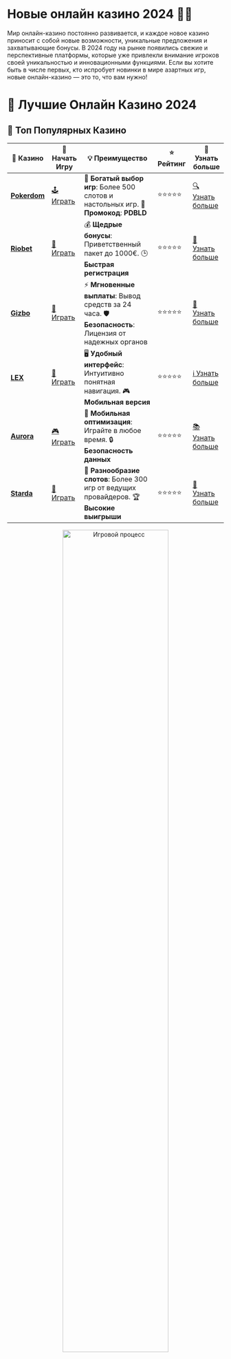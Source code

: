 # **Новые онлайн казино 2024 🎰🚀**

Мир онлайн-казино постоянно развивается, и каждое новое казино приносит с собой новые возможности, уникальные предложения и захватывающие бонусы. В 2024 году на рынке появились свежие и перспективные платформы, которые уже привлекли внимание игроков своей уникальностью и инновационными функциями. Если вы хотите быть в числе первых, кто испробует новинки в мире азартных игр, новые онлайн-казино — это то, что вам нужно!

# 🎰 Лучшие Онлайн Казино 2024

## 🌟 Топ Популярных Казино

| 🎲 **Казино** | 🔗 **Начать Игру** | 💡 **Преимущество** | ⭐ **Рейтинг** | 🔗 **Узнать больше** |
|--------------|---------------------|---------------------|----------------|----------------------|
| [**Pokerdom**](https://brandplay.link/4k77v2yx) | [🕹️ Играть](https://brandplay.link/4k77v2yx) | 🎉 **Богатый выбор игр**: Более 500 слотов и настольных игр. 🎁 **Промокод**: **PDBLD** | ⭐⭐⭐⭐⭐ | [🔍 Узнать больше](https://brandplay.link/4k77v2yx) |
| [**Riobet**](https://brandplay.link/7xBLTPyj) | [🎰 Играть](https://brandplay.link/7xBLTPyj) | 💰 **Щедрые бонусы**: Приветственный пакет до 1000€. 🕒 **Быстрая регистрация** | ⭐⭐⭐⭐⭐ | [📖 Узнать больше](https://brandplay.link/7xBLTPyj) |
| [**Gizbo**](https://brandplay.link/bprXw4YV) | [🎲 Играть](https://brandplay.link/bprXw4YV) | ⚡ **Мгновенные выплаты**: Вывод средств за 24 часа. 🛡️ **Безопасность**: Лицензия от надежных органов | ⭐⭐⭐⭐⭐ | [📝 Узнать больше](https://brandplay.link/bprXw4YV) |
| [**LEX**](https://brandplay.link/zW4hdDFV) | [🤑 Играть](https://brandplay.link/zW4hdDFV) | 🖥️ **Удобный интерфейс**: Интуитивно понятная навигация. 🎮 **Мобильная версия** | ⭐⭐⭐⭐⭐ | [ℹ️ Узнать больше](https://brandplay.link/zW4hdDFV) |
| [**Aurora**](https://10trafic-stat2.com/click/668546556bcc6313411604bd/6766/13032/subaccount) | [🎮 Играть](https://10trafic-stat2.com/click/668546556bcc6313411604bd/6766/13032/subaccount) | 📱 **Мобильная оптимизация**: Играйте в любое время. 🔒 **Безопасность данных** | ⭐⭐⭐⭐⭐ | [📚 Узнать больше](https://10trafic-stat2.com/click/668546556bcc6313411604bd/6766/13032/subaccount) |
| [**Starda**](https://brandplay.link/fB7xwRFL) | [🎯 Играть](https://brandplay.link/fB7xwRFL) | 🎰 **Разнообразие слотов**: Более 300 игр от ведущих провайдеров. 🏆 **Высокие выигрыши** | ⭐⭐⭐⭐⭐ | [🔎 Узнать больше](https://brandplay.link/fB7xwRFL) |

<div align="center">
    <img src="https://i.pinimg.com/originals/87/9e/b9/879eb9354dd0699582408b68f2e253b2.gif" alt="Игровой процесс" width="70%">
</div>

## 💎 Лучшие Бонусы и Акции

| 🎲 **Казино** | 🔗 **Начать Игру** | 💡 **Преимущество** | ⭐ **Рейтинг** | 🔗 **Узнать больше** |
|--------------|---------------------|---------------------|----------------|----------------------|
| [**Kometa**](https://brandplay.link/8ZymQJV8) | [🎰 Играть](https://brandplay.link/8ZymQJV8) | 🎁 **Эксклюзивные бонусы**: Регулярные акции и промо. 🔄 **Программы лояльности** | ⭐⭐⭐⭐☆ | [🔍 Узнать больше](https://brandplay.link/8ZymQJV8) |
| [**R7**](https://brandplay.link/bMd3Yjsw) | [🕹️ Играть](https://brandplay.link/bMd3Yjsw) | 🕒 **Круглосуточная поддержка**: Всегда на связи. 💸 **Высокие лимиты** | ⭐⭐⭐⭐☆ | [📖 Узнать больше](https://brandplay.link/bMd3Yjsw) |
| [**7K**](https://brandplay.link/BvQyFShp) | [🎲 Играть](https://brandplay.link/BvQyFShp) | 🌟 **Эксклюзивные бонусы**: Только для VIP игроков. 🎉 **Сезонные акции** | ⭐⭐⭐⭐☆ | [📝 Узнать больше](https://brandplay.link/BvQyFShp) |
| [**Kent**](https://brandplay.link/Fv2WP3js) | [🤑 Играть](https://brandplay.link/Fv2WP3js) | 📈 **Высокий RTP**: Более 98%. 💼 **Профессиональная поддержка** | ⭐⭐⭐⭐☆ | [ℹ️ Узнать больше](https://brandplay.link/Fv2WP3js) |
| [**1Xslots**](https://brandplay.link/hSB1khtr) | [🎮 Играть](https://brandplay.link/hSB1khtr) | 🎉 **Множество акций**: Еженедельные бонусы и турниры. 🛡️ **Безопасность** | ⭐⭐⭐⭐☆ | [📚 Узнать больше](https://brandplay.link/hSB1khtr) |
| [**Gama**](https://brandplay.link/j6NMKsDz) | [🎯 Играть](https://brandplay.link/j6NMKsDz) | 🔍 **Интуитивный интерфейс**: Легкость использования. 🏅 **Престижные турниры** | ⭐⭐⭐⭐☆ | [🔎 Узнать больше](https://brandplay.link/j6NMKsDz) |

<div align="center">
    <img src="https://i.pinimg.com/originals/87/9e/b9/879eb9354dd0699582408b68f2e253b2.gif" alt="Игровой процесс" width="70%">
</div>

## 🚀 Быстрые Выигрыши и Поддержка

| 🎲 **Казино** | 🔗 **Начать Игру** | 💡 **Преимущество** | ⭐ **Рейтинг** | 🔗 **Узнать больше** |
|--------------|---------------------|---------------------|----------------|----------------------|
| [**Onion**](https://brandplay.link/zBGRVpQ9) | [🎰 Играть](https://brandplay.link/zBGRVpQ9) | 🤑 **Низкие ставки**: Идеально для начинающих. 🔄 **Быстрые выводы** | ⭐⭐⭐⭐☆ | [🔍 Узнать больше](https://brandplay.link/zBGRVpQ9) |
| [**Чемпион**](https://temon-gter.cfd/go/lRq?p80412p304504pcc44t17455) | [🕹️ Играть](https://temon-gter.cfd/go/lRq?p80412p304504pcc44t17455) | 🏅 **Лояльная программа**: Награды за активность. 🎁 **Ежемесячные бонусы** | ⭐⭐⭐⭐☆ | [📖 Узнать больше](https://temon-gter.cfd/go/lRq?p80412p304504pcc44t17455) |
| [**Vavada**](https://vavadapartner.pro/?promo=ea5c9275-6854-4505-94fc-95ab18221945-linkb2) | [🎲 Играть](https://vavadapartner.pro/?promo=ea5c9275-6854-4505-94fc-95ab18221945-linkb2) | 🚀 **Быстрая регистрация**: Начните играть мгновенно. 🔐 **Безопасные транзакции** | ⭐⭐⭐⭐☆ | [📝 Узнать больше](https://vavadapartner.pro/?promo=ea5c9275-6854-4505-94fc-95ab18221945-linkb2) |
| [**Friends**](https://gofriends.kim/linkb2) | [🤑 Играть](https://gofriends.kim/linkb2) | 🤝 **Социальные игры**: Играйте с друзьями. 🌐 **Мультиплатформенность** | ⭐⭐⭐⭐☆ | [ℹ️ Узнать больше](https://gofriends.kim/linkb2) |
| [**1WIN**](https://brandplay.link/smXVpBbG) | [🎮 Играть](https://brandplay.link/smXVpBbG) | 🏆 **Спортивные ставки**: Широкий выбор видов спорта. 💵 **Высокие коэффициенты** | ⭐⭐⭐⭐☆ | [📚 Узнать больше](https://brandplay.link/smXVpBbG) |
| [**Drip**](https://drp-ircp01.com/c07e6a3db) | [🎯 Играть](https://drp-ircp01.com/c07e6a3db) | 🌐 **Инновационные игры**: Новейшие игровые технологии. 🛡️ **Высокая безопасность** | ⭐⭐⭐⭐☆ | [🔎 Узнать больше](https://drp-ircp01.com/c07e6a3db) |
| [**JoyCasino**](https://rpc30.call2me.pro/?/ru/registration?apkpop=0&partner=p24970p3291217pc98f) | [🎰 Играть](https://rpc30.call2me.pro/?/ru/registration?apkpop=0&partner=p24970p3291217pc98f) | 🎁 **Приятные бонусы**: Ежедневные акции и подарки. 🕹️ **Разнообразие игр** | ⭐⭐⭐⭐☆ | [🔍 Узнать больше](https://rpc30.call2me.pro/?/ru/registration?apkpop=0&partner=p24970p3291217pc98f) |

<div align="center">
    <img src="https://i.pinimg.com/originals/87/9e/b9/879eb9354dd0699582408b68f2e253b2.gif" alt="Игровой процесс" width="70%">
</div>
---

✨ **Выбирайте лучшее казино для себя и наслаждайтесь игрой! Удачи!** ✨
![Новые онлайн казино 2024](https://i.pinimg.com/originals/a9/29/6e/a9296ea1cf6a7c20a985e593451f0323.png)

## Преимущества новых онлайн казино 🎉

### 1. **Уникальные бонусы и предложения** 🎁
Новые онлайн-казино часто предлагают заманчивые бонусы для привлечения новых игроков. Это может быть как бездепозитный бонус, так и фриспины, а также большие бонусы за регистрацию. В новых казино, как правило, можно найти более щедрые предложения для старта.

### 2. **Современный интерфейс и технологии** 💻
Современные онлайн-казино оснащены последними технологиями, что позволяет пользователю наслаждаться играми с высокой графикой и простым интерфейсом. В новых казино вы часто найдете удобные мобильные версии, адаптированные под все устройства, а также возможность играть в режиме live-казино с живыми дилерами.

### 3. **Новые игры и слоты** 🎰
С запуском новых казино всегда появляется интересный ассортимент свежих игровых автоматов, которые только начинают набирать популярность. Эти слоты часто имеют уникальные механики, бонусные игры и крупные джекпоты, которые дают шанс выиграть большие суммы.

### 4. **Быстрые выплаты и поддержка криптовалют** 💰
Многие новые онлайн-казино предлагают мгновенные выплаты и поддержку различных методов пополнения, включая криптовалюты, что обеспечивает игрокам максимальное удобство при транзакциях. Это делает процесс выигрыша и вывода средств более удобным и быстрым.

### 5. **Инновационные бонусные системы и программы лояльности** 📈
Новые онлайн-казино также активно разрабатывают программы лояльности, которые позволяют игрокам зарабатывать дополнительные бонусы и выигрыши, повышая статус или получая эксклюзивные предложения за активное участие.

## Как выбрать лучшее новое казино? 🏅

При выборе нового онлайн-казино важно учитывать несколько ключевых аспектов:

- **Лицензия**: Убедитесь, что казино имеет соответствующую лицензию от надежного регулятора.
- **Бонусы и акции**: Изучите предлагаемые бонусы и акции, чтобы понять, насколько выгодными будут условия для вас.
- **Игры и слоты**: Обратите внимание на выбор слотов и игр от популярных провайдеров.
- **Методы оплаты**: Убедитесь, что казино поддерживает удобные для вас способы ввода и вывода средств.
- **Поддержка клиентов**: Хорошая служба поддержки, доступная круглосуточно, — это важный аспект для обеспечения комфортной игры.

## Как начать играть в новые онлайн казино? 🎮

1. **Регистрация**: Зайдите на сайт нового казино и зарегистрируйтесь. Процесс обычно прост и быстрый.
2. **Получите бонусы**: Воспользуйтесь приветственными бонусами и начните игру с дополнительными средствами или фриспинами.
3. **Выбор игры**: Выберите слоты или другие игры по вашему вкусу, воспользуйтесь демо-режимом, если хотите попрактиковаться.
4. **Пополнение счета**: Внесите депозит и начинайте играть на реальные деньги, используя удобные для вас способы пополнения.
5. **Вывод выигрышей**: Когда удача будет на вашей стороне, не забудьте вывести свой выигрыш с использованием безопасных методов.

## Заключение: почему стоит играть в новые онлайн казино? 🎰🚀

Новые онлайн казино 2024 года — это отличная возможность для игроков испытать новые игры, получить бонусы и насладиться современными функциями и интерфейсами. Новые платформы часто предлагают более выгодные условия для старта и разнообразие в выборе слотов, бонусов и способов оплаты. Если вы хотите быть в авангарде азартных игр и испытать все новинки, новые казино — это ваш шанс!

Не упустите возможность открыть для себя лучшие новые казино и начать играть с максимальным комфортом! 🏆🎉
